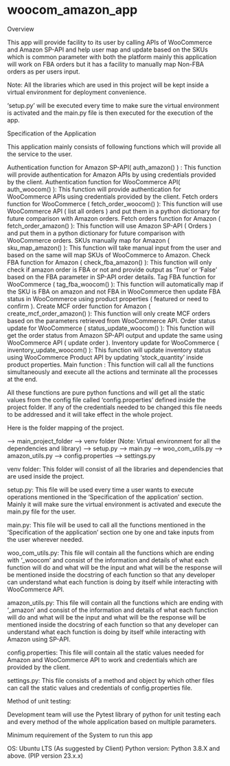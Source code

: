 # woocom_amazon_app
Overview

This app will provide facility to its user by calling APIs of WooCommerce and Amazon SP-API and help user map and update based on the SKUs which is common parameter with both the platform mainly this application will work on FBA orders but it has a facility to manually map Non-FBA orders as per users input. 

Note: All the libraries which are used in this project will be kept inside a virtual environment for deployment convenience.

‘setup.py’  will be executed every time to make sure the virtual environment is activated and the main.py file is then executed for the execution of the app.

Specification of the Application

This application mainly consists of following functions which will provide all the service to the user.

Authentication function for Amazon SP-API( auth_amazon() ) : This function will provide authentication for Amazon APIs by using credentials provided by the client.
Authentication function for WooCommerce API( auth_woocom() ): This function will provide authentication for WooCommerce APIs using credentials provided by the client.
Fetch orders function for WooCommerce ( fetch_order_woocom() ): This function will use WooCommerce API ( list all orders ) and put them in a python dictionary for future comparison with Amazon orders.
Fetch orders function for Amazon ( fetch_order_amazon() ): This function will use Amazon SP-API ( Orders ) and put them in a python dictionary for future comparison with WooCommerce orders.
SKUs manually map for Amazon ( sku_map_amazon() ): This function will take manual input from the user and based on the same will map SKUs of WooCommerce to Amazon.
Check FBA function for Amazon ( check_fba_amazon() ): This function will only check if amazon order is FBA or not and provide output as ‘True’ or ‘False’ based on the FBA parameter in SP-API order details.
Tag FBA function for WooCommerce ( tag_fba_woocom() ): This function will automatically map if the SKU is FBA on amazon and not FBA in WooCommerce then update FBA status in WooCommerce using product properties ( featured or need to confirm ).
Create MCF order function for Amazon ( create_mcf_order_amazon() ): This function will only create MCF orders based on the parameters retrieved from WooCommerce API.
Order status update for WooCommerce ( status_update_woocom() ): This function will get the order status from Amazon SP-API output and update the same using WooCommerce API ( update order ).
Inventory update for WooCommerce ( inventory_update_woocom() ): This function will update inventory status using WooCommerce Product API by updating ‘stock_quantity’ inside product properties.
Main function : This function will call all the functions simultaneously and execute all the actions and terminate all the processes at the end.

All these functions are pure python functions and will get all the static values from the config file called ‘config.properties’ defined inside the project folder. If any of the credentials needed to be changed this file needs to be addressed and it will take effect in the whole project.

Here is the folder mapping of the project.

–> main_project_folder
	–> venv folder (Note: Virtual environment for all the dependencies and library)
	–> setup.py
–> main.py
–> woo_com_utils.py
–> amazon_utils.py
–> config.properties
–> settings.py

venv folder: This folder will consist of all the libraries and dependencies that are used inside the project. 

setup.py: This file will be used every time a user wants to execute operations mentioned in the ‘Specification of the application’ section. Mainly it will make sure the virtual environment is activated and execute the main.py file for the user.

main.py: This file will be used to call all the functions mentioned in the ‘Specification of the application’ section one by one and take inputs from the user wherever needed.

woo_com_utils.py: This file will contain all the functions which are ending with ‘_woocom’ and consist of the information and details of what each function will do and what will be the input and what will be the response will be mentioned inside the docstring of each function so that any developer can understand what each function is doing by itself while interacting with WooCommerce API. 

amazon_utils.py: This file will contain all the functions which are ending with ‘_amazon’ and consist of the information and details of what each function will do and what will be the input and what will be the response will be mentioned inside the docstring of each function so that any developer can understand what each function is doing by itself while interacting with Amazon using SP-API.

config.properties: This file will contain all the static values needed for Amazon and WooCommerce API to work and credentials which are provided by the client.

settings.py:    This file consists of a method and object by which other files can call the static values and credentials of config.properties file.


Method of unit testing:

Development team will use the Pytest library of python for unit testing each and every method of the whole application based on multiple parameters.

Minimum requirement of the System to run this app

OS: Ubuntu LTS (As suggested by Client)
Python version: Python 3.8.X and above. (PIP version 23.x.x)
